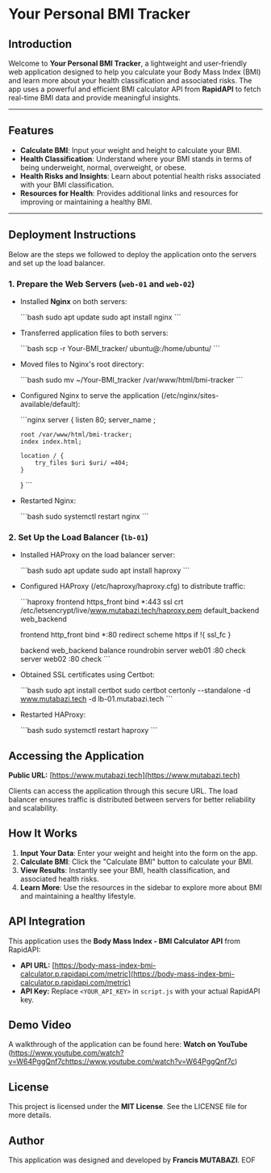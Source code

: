 # Your Personal BMI Tracker

## Introduction

Welcome to **Your Personal BMI Tracker**, a lightweight and user-friendly web application designed to help you calculate your Body Mass Index (BMI) and learn more about your health classification and associated risks. The app uses a powerful and efficient BMI calculator API from **RapidAPI** to fetch real-time BMI data and provide meaningful insights.

---

## Features

- **Calculate BMI**: Input your weight and height to calculate your BMI.
- **Health Classification**: Understand where your BMI stands in terms of being underweight, normal, overweight, or obese.
- **Health Risks and Insights**: Learn about potential health risks associated with your BMI classification.
- **Resources for Health**: Provides additional links and resources for improving or maintaining a healthy BMI.

---

## Deployment Instructions

Below are the steps we followed to deploy the application onto the servers and set up the load balancer.

### 1. **Prepare the Web Servers (`web-01` and `web-02`)**
- Installed **Nginx** on both servers:
  
  \`\`\`bash
  sudo apt update
  sudo apt install nginx
  \`\`\`

- Transferred application files to both servers:
  
  \`\`\`bash
  scp -r Your-BMI_tracker/ ubuntu@<web-server-ip>:/home/ubuntu/
  \`\`\`

- Moved files to Nginx's root directory:
  
  \`\`\`bash
  sudo mv ~/Your-BMI_tracker /var/www/html/bmi-tracker
  \`\`\`

- Configured Nginx to serve the application (/etc/nginx/sites-available/default):
  
  \`\`\`nginx
  server {
      listen 80;
      server_name <web-server-domain>;
      
      root /var/www/html/bmi-tracker;
      index index.html;

      location / {
          try_files $uri $uri/ =404;
      }
  }
  \`\`\`

- Restarted Nginx:
  
  \`\`\`bash
  sudo systemctl restart nginx
  \`\`\`

### 2. **Set Up the Load Balancer (`lb-01`)**
- Installed HAProxy on the load balancer server:
  
  \`\`\`bash
  sudo apt update
  sudo apt install haproxy
  \`\`\`

- Configured HAProxy (/etc/haproxy/haproxy.cfg) to distribute traffic:
  
  \`\`\`haproxy
  frontend https_front
      bind *:443 ssl crt /etc/letsencrypt/live/www.mutabazi.tech/haproxy.pem
      default_backend web_backend

  frontend http_front
      bind *:80
      redirect scheme https if !{ ssl_fc }

  backend web_backend
      balance roundrobin
      server web01 <web-01-ip>:80 check
      server web02 <web-02-ip>:80 check
  \`\`\`

- Obtained SSL certificates using Certbot:
  
  \`\`\`bash
  sudo apt install certbot
  sudo certbot certonly --standalone -d www.mutabazi.tech -d lb-01.mutabazi.tech
  \`\`\`

- Restarted HAProxy:
  
  \`\`\`bash
  sudo systemctl restart haproxy
  \`\`\`

## Accessing the Application

**Public URL:** [https://www.mutabazi.tech](https://www.mutabazi.tech)

Clients can access the application through this secure URL. The load balancer ensures traffic is distributed between servers for better reliability and scalability.

## How It Works

1. **Input Your Data**: Enter your weight and height into the form on the app.
2. **Calculate BMI**: Click the "Calculate BMI" button to calculate your BMI.
3. **View Results**: Instantly see your BMI, health classification, and associated health risks.
4. **Learn More**: Use the resources in the sidebar to explore more about BMI and maintaining a healthy lifestyle.

## API Integration

This application uses the **Body Mass Index - BMI Calculator API** from RapidAPI:

- **API URL:** [https://body-mass-index-bmi-calculator.p.rapidapi.com/metric](https://body-mass-index-bmi-calculator.p.rapidapi.com/metric)
- **API Key:** Replace `<YOUR_API_KEY>` in `script.js` with your actual RapidAPI key.

## Demo Video

A walkthrough of the application can be found here: **Watch on YouTube** (https://www.youtube.com/watch?v=W64PggQnf7chttps://www.youtube.com/watch?v=W64PggQnf7c)

## License

This project is licensed under the **MIT License**. See the LICENSE file for more details.

## Author

This application was designed and developed by **Francis MUTABAZI**.
EOF

